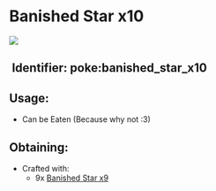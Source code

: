 # Banished Star x10

![](https://github.com/ItsMePok/PFE/assets/136857747/65638be6-6426-4ba9-92d0-9d70407abad7)

## <img src="https://minecraft.wiki/images/Name_Tag_JE2_BE2.png?cbdc1" alt="" data-size="line"> Identifier: **poke:banished\_star\_x10** <a href="#identifier" id="identifier"></a>

## Usage:

* Can be Eaten (Because why not :3)

## Obtaining:

* Crafted with:
  * 9x [Banished Star x9](https://pfewiki.gitbook.io/home/items/banished-stars/banished-star-x9)
